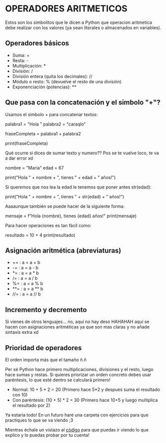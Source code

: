 # OPERADORES ARITMETICOS

Estos son los simbolitos que le dicen a Python que operacion aritmetica debe realizar con los valores (ya sean literales o almacenados en variables).

## Operadores básicos

- Suma: +
- Resta: - 
- Multiplicación: *
- División: /
- División entera (quita los decimales): //
- Módulo o resto: % (devuelve el resto de una división)
- Exponenciación (potencias): **

## Que pasa con la concatenación y el simbolo "+"?

Usamos el simbolo + para concatenar textos:

palabra1 = "Hola "
palabra2 = "caraqlo"

fraseCompleta = palabra1 + palabra2

print(fraseCompleta)

Qué ocurre si dices de sumar texto y numero?? Pos se te vuelve loco, te va a dar error xd 

nombre = "Maria"
edad = 67

print("Hola " + nombre + ", tienes " + edad + " años!")

Si queremos que nos lea la edad le tenemos que poner antes str(edad):

print("Hola " + nombre + ", tienes " + str(edad) + " años!")

Aaaaunque también se puede hacer de la siguiente forma:

mensaje = f"Hola {nombre}, tienes {edad} años!"
print(mensaje)

Para hacer operaciones es tan fácil como:

resultado = 10 + 4
print(resultado)

## Asignación aritmética (abreviaturas)

- += : a = a + b 
- -= : a = a - b
- *= : a = a * b
- /= : a = a / b
- %= : a = a % b
- **= : a = a ** b
- //= : a = a // b

## Incremento y decremento

Si vienes de otros lenguajes... no, aquí no hay deso HAHAHAH aquí se hacen con asignaciones aritméticas ya que son mas claras y no añade sintaxis extra xd

## Prioridad de operadores

El orden importa más que el tamaño ñ.ñ

Per sé Python hace primero multiplicaciones, divisiones y el resto, luego hace sumas y restas. Si quieres priorizar un orden concreto debes usar paréntesis, lo que esté dentro se calculará primero!

- Normal: 10 + 5 * 2 = 20 (Primero hace 5*2 y despues suma el resultado con 10)
- Con paréntesis: (10 + 5) * 2 = 30 (Primero hace 10+5 y luego multiplica el resultado por 2)

Ya estaría todo! En un futuro haré una carpeta con ejercicios para que practiques lo que se va viendo ;3

Mientras échale un vistazo al [código](operadoresAritmeticos.py) para que puedas ir viendo lo que explico y lo puedas probar por tu cuenta!